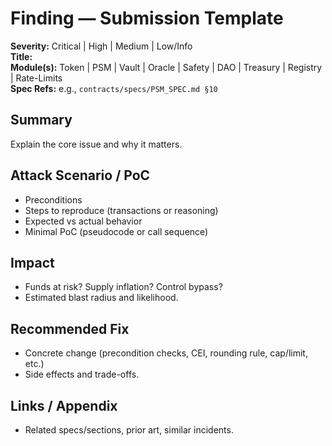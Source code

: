 # Finding — Submission Template
**Severity:** Critical | High | Medium | Low/Info  
**Title:** <short summary>  
**Module(s):** Token | PSM | Vault | Oracle | Safety | DAO | Treasury | Registry | Rate-Limits  
**Spec Refs:** e.g., `contracts/specs/PSM_SPEC.md §10`

## Summary
Explain the core issue and why it matters.

## Attack Scenario / PoC
- Preconditions
- Steps to reproduce (transactions or reasoning)
- Expected vs actual behavior
- Minimal PoC (pseudocode or call sequence)

## Impact
- Funds at risk? Supply inflation? Control bypass?
- Estimated blast radius and likelihood.

## Recommended Fix
- Concrete change (precondition checks, CEI, rounding rule, cap/limit, etc.)
- Side effects and trade-offs.

## Links / Appendix
- Related specs/sections, prior art, similar incidents.
